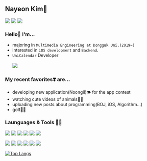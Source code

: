<!-- 
<img src="https://capsule-render.vercel.app/api?type=cylinder&color=auto&height=200&section=header&text=Nayeon's Github&fontSize=90&animation=twinkling&fontColor=ffffff&fontAlign:50&fontSize:40"> -->
## Nayeon Kim🥑
<a href="https://www.linkedin.com/in/nayeon-kim-72b863209/"><img src ="https://img.shields.io/badge/LinkedIn-0077B5?style=for-the-badge&logo=linkedin&logoColor=white&"/></a> <img src = "https://img.shields.io/badge/nyn2265@gmail.com-D14836?style=for-the-badge&logo=gmail&logoColor=white"/> <a href="https://archive-me-0329.tistory.com/"><img src="https://img.shields.io/badge/Tech blog-4285F4?style=for-the-badge&logo=Google-chrome&logoColor=white"></a>
<!-- <img src="https://github-readme-stats.vercel.app/api/top-langs/?username=n-y-kim"/> -->

### Hello👋 I'm...

- majoring in `Multimedia Engineering at Dongguk Uni.(2019~)`
- interested in `iOS development` and `Backend`.
- `UniCalendar` Developer</br></br>
<a href="https://apps.apple.com/kr/app/%EC%9C%A0%EB%8B%88%EC%BA%98%EB%A6%B0%EB%8D%94/id1555101858"><img src="https://img.shields.io/badge/App_Store-0D96F6?style=for-the-badge&logo=app-store&logoColor=white"/></a>

### My recent favorites❣️ are...

- developing new application(Noongil)👁 for the app contest
- watching cute videos of animals🐶🐱
- uploading new posts about programming(BOJ, iOS, Algorithm...)
- golf🏌️‍♀️

### Launguages & Tools 💪🏻
<img src="https://img.shields.io/badge/Python-3776AB?style=for-the-badge&logo=python&logoColor=white"/> <img src="https://img.shields.io/badge/Swift-FA7343?style=for-the-badge&logo=swift&logoColor=white"/> <img src="https://img.shields.io/badge/Pandas-2C2D72?style=for-the-badge&logo=pandas&logoColor=white"/> <img src="https://img.shields.io/badge/HTML5-E34F26?style=for-the-badge&logo=html5&logoColor=white"/> <img src="https://img.shields.io/badge/C-00599C?style=for-the-badge&logo=c&logoColor=white"/> <img src="https://img.shields.io/badge/C%2B%2B-00599C?style=for-the-badge&logo=c%2B%2B&logoColor=white"/>

<img src="https://img.shields.io/badge/Xcode-007ACC?style=flat-square&logo=Xcode&logoColor=white"/> <img src="https://img.shields.io/badge/Visual_Studio_Code-0078D4?style=for-the-badge&logo=visual%20studio%20code&logoColor=white/"> <img src="https://img.shields.io/badge/Visual_Studio-5C2D91?style=for-the-badge&logo=visual%20studio&logoColor=white"/> <img src = "https://img.shields.io/badge/Jupyter-F37626.svg?&style=for-the-badge&logo=Jupyter&logoColor=white"/> <img src = "https://img.shields.io/badge/Unity-100000?style=for-the-badge&logo=unity&logoColor=white"/> <img src = "https://img.shields.io/badge/firebase-ffca28?style=for-the-badge&logo=firebase&logoColor=black"/>
<!-- 
<img src="https://github-readme-stats.vercel.app/api?username=n-y-kim"/>  -->
<!-- > #### Recent project, 🦄유니캘린더(UniCalendar) introduction link 👉🏻 https://projectintheclass.github.io/UniCalendar/<br>
> ## 🔥 <string>Download link</string> 🔥 👉🏻 https://apps.apple.com/app/id1555101858  -->
<!-- 
[![Hits](https://hits.seeyoufarm.com/api/count/incr/badge.svg?url=https%3A%2F%2Fgithub.com%2Fn-y-kim&count_bg=%23FFFFFF&title_bg=%23F5DBFF&icon=github.svg&icon_color=%23FFFFFF&title=hits&edge_flat=false)](https://hits.seeyoufarm.com)
 -->
 
[![Top Langs](https://github-readme-stats.vercel.app/api/top-langs/?username=n-y-kim&layout=compact&hide=jupyter%20notebook )](https://github.com/n-y-kim/github-readme-stats)

<!-- &hide=jupyter%20notebook -->
